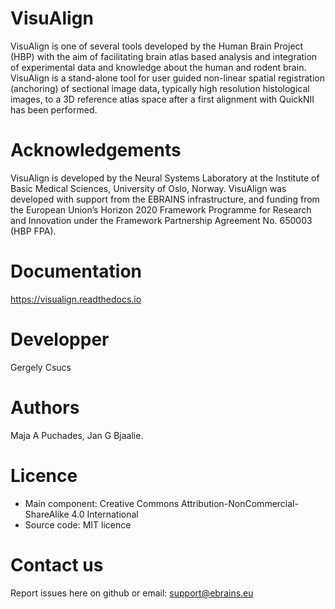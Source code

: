 # VisuAlign
 
VisuAlign is one of several tools developed by the Human Brain Project (HBP) with the aim of facilitating brain atlas based analysis and integration of experimental data and knowledge about the human and rodent brain.
VisuAlign is a stand-alone tool for user guided non-linear spatial registration (anchoring) of sectional image data, typically high resolution histological images,
to a 3D reference atlas space after a first alignment with QuickNII has been performed.

# Acknowledgements
VisuAlign is developed by the Neural Systems Laboratory at the Institute of Basic Medical Sciences, University of Oslo, Norway.
VisuAlign was developed with support from the EBRAINS infrastructure, and funding from the European Union’s Horizon 2020 Framework Programme for Research and Innovation under the Framework Partnership Agreement No. 650003 (HBP FPA).

# Documentation
https://visualign.readthedocs.io

# Developper
Gergely Csucs

# Authors
 Maja A Puchades, Jan G Bjaalie. 

# Licence
- Main component: Creative Commons Attribution-NonCommercial-ShareAlike 4.0 International
- Source code: MIT licence

# Contact us
Report issues here on github or email: support@ebrains.eu

